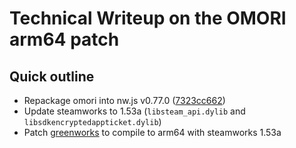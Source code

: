 # Technical Writeup on the OMORI arm64 patch

## Quick outline
* Repackage omori into nw.js v0.77.0 ([7323cc662](https://dl.nwjs.io/live-build/nw77/20230531-164722/7323cc662/v0.77.0/))
* Update steamworks to 1.53a (`libsteam_api.dylib` and `libsdkencryptedappticket.dylib`)
* Patch [greenworks](https://github.com/SnowpMakes/greenworks-arm64) to compile to arm64 with steamworks 1.53a

